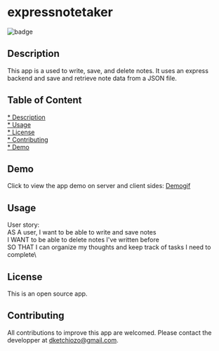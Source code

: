 # expressnotetaker

![badge](https://img.shields.io/badge/license-MIT-blue)

## Description

This app is a used to write, save, and delete notes.
It uses an express backend and save and retrieve note data from a JSON file.

## Table of Content

[* Description](#Description) \
[* Usage](#Usage) \
[* License](#License) \
[* Contributing](#Contibuting) \
[* Demo](#Demo) 

## Demo
Click to view the app demo on server and client sides:
[Demogif](https://drive.google.com/file/d/1utVuo3CnbXGNCVBX7w0vT4OYEL1MIZBV/view?usp=sharing)


## Usage
User story:\
AS A user, I want to be able to write and save notes\
I WANT to be able to delete notes I've written before\
SO THAT I can organize my thoughts and keep track of tasks I need to complete\

## License

This is an open source app.

## Contributing

All contributions to improve this app are welcomed. Please contact the developper 
at dketchiozo@gmail.com.





